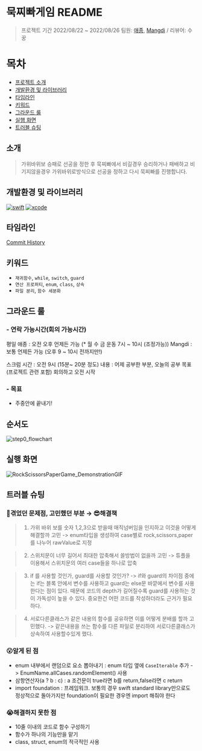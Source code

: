# 묵찌빠게임 README
> 프로젝트 기간 2022/08/22 ~ 2022/08/26 
> 팀원: [애종](https://github.com/jonghancha), [Mangdi](https://github.com/MangDi-L) / 리뷰어: 수꿍

# 목차
- [프로젝트 소개](#소개)
- [개발환경 및 라이브러리](#개발환경-및-라이브러리)
- [타임라인](#타임라인)
- [키워드](#키워드)
- [그라운드 룰](#그라운드-룰)
- [실행 화면](#실행-화면)
- [트러블 슈팅](#트러블-슈팅)

## 소개
> 가위바위보 승패로 선공을 정한 후 묵찌빠에서 비길경우 승리하거나 패배하고 비기지않을경우 가위바위로방식으로 선공을 정하고 다시 묵찌빠를 진행합니다.

## 개발환경 및 라이브러리

[![swift](https://img.shields.io/badge/swift-5.6-orange)]()
[![xcode](https://img.shields.io/badge/Xcode-13.4-blue)]()

## 타임라인
[Commit History](https://github.com/MangDi-L/ios-rock-paper-scissors/commits/step2)

## 키워드
- `재귀함수`, `while`, `switch`, `guard` 
- `연산 프로퍼티`, `enum`, `class`, `상속`
- `파일 분리`, `함수 세분화`

## 그라운드 룰
### - 연락 가능시간(회의 가능시간)

평일
애종 : 오전 오후 언제든 가능 (* 월 수 금 운동 7시 ~ 10시 (조정가능))
Mangdi : 보통 언제든 가능 (오후 9 ~ 10시 전까지만!)

스크럼
시간 : 오전 9시 (15분~ 20분 정도)
내용 : 어제 공부한 부분, 오늘의 공부 목표(프로젝트 관련 포함) 회의하고 오전 시작

### - 목표
- 주중안에 끝내기! 


## 순서도
![step0_flowchart](https://user-images.githubusercontent.com/59204352/185026725-9ae94505-86b0-4786-bc5b-30406be1cc5e.svg)

## 실행 화면
![RockScissorsPaperGame_DemonstrationGIF](https://user-images.githubusercontent.com/49121469/186836536-9b273734-ed38-4332-b1f5-f0185e6565d5.gif)

## 트러블 슈팅

### 🤔겪었던 문제점, 고민했던 부분 → 😎해결책
> 1) 가위 바위 보를 숫자 1,2,3으로 받을때 매직넘버임을 인지하고 이것을 어떻게 해결할까 고민 -> enum타입을 생성하여 case별로 rock,scissors,paper를 나누어 rawValue로 지정

> 2) 스위치문이 너무 길어서 최대한 압축해서 쓸방법이 없을까 고민 -> 튜플을 이용해서 스위치문의 여러 case들을 하나로 압축

> 3) if 를 사용할 것인가, guard를 사용할 것인가? -> if와 guard의 차이점 중에는 if는 블록 안에서 변수를 사용하고 guard는 else문 바깥에서 변수를 사용한다는 점이 있다. 때문에 코드의 depth가 길어질수록 guard를 사용하는 것이 가독성이 높을 수 있다. 중요한건 어떤 코드를 작성하더라도 근거가 필요하다.

> 4) 서로다른클래스가 같은 내용의 함수를 공유하면 이를 어떻게 분배를 할까 고민했다. -> 같은내용을 쓰는 함수를 다른 파일로 분리하여 서로다른클래스가 상속하여 사용할수있게 했다.

### 😮알게 된 점
- enum 내부에서 랜덤으로 요소 뽑아내기 : enum 타입 옆에 `CaseIterable` 추가 -> EnumName.allCases.randomElement() 사용
- 삼항연산자(a ? b : c) : a 조건문이 true라면 b를 return,false라면 c return
- import foundation : 프레임워크. 보통의 경우 swift standard library만으로도 정상적으로 돌아가지만 foundation이 필요한 경우엔 import 해줘야 한다

### 😭해결하지 못한 점
- 10줄 이내의 코드로 함수 구성하기
- 함수가 하나의 기능만을 맡기
- class, struct, enum의 적극적인 사용
